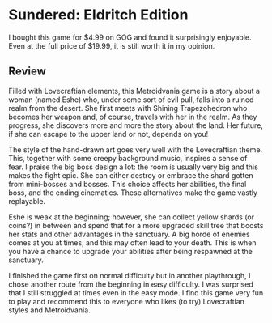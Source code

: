 # Sundered: Eldritch Edition

I bought this game for $4.99 on GOG and found it surprisingly enjoyable. Even at the full price of $19.99, it is still worth it in my opinion.

## Review

Filled with Lovecraftian elements, this Metroidvania game is a story about a woman (named Eshe) who, under some sort of evil pull, falls into a ruined realm from the desert. She first meets with Shining Trapezohedron who becomes her weapon and, of course, travels with her in the realm. As they progress, she discovers more and more the story about the land. Her future, if she can escape to the upper land or not, depends on you!

The style of the hand-drawn art goes very well with the Lovecraftian theme. This, together with some creepy background music, inspires a sense of fear. I praise the big boss design a lot: the room is usually very big and this makes the fight epic. She can either destroy or embrace the shard gotten from mini-bosses and bosses. This choice affects her abilities, the final boss, and the ending cinematics. These alternatives make the game vastly replayable.

Eshe is weak at the beginning; however, she can collect yellow shards (or coins?) in between and spend that for a more upgraded skill tree that boosts her stats and other advantages in the sanctuary. A big horde of enemies comes at you at times, and this may often lead to your death. This is when you have a chance to upgrade your abilities after being respawned at the sanctuary.

I finished the game first on normal difficulty but in another playthrough, I chose another route from the beginning in easy difficulty. I was surprised that I still struggled at times even in the easy mode. I find this game very fun to play and recommend this to everyone who likes (to try) Lovecraftian styles and Metroidvania.
